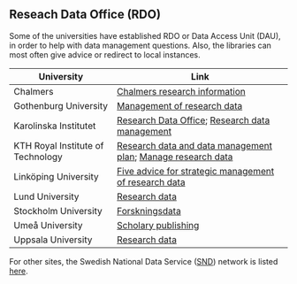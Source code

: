 ## Reseach Data Office (RDO)

Some of the universities have established RDO or Data Access Unit (DAU), in order to help with data management questions. Also, the libraries can most often give advice or redirect to local instances. 

| University                         | Link            |
| ---------------------------------- | --------------------------------- |
| Chalmers | [Chalmers research information](https://research.chalmers.se/en/)|
| Gothenburg University              | [Management of research data](https://medarbetarportalen.gu.se/service-stod/hantering-av-forskningsdata/?languageId=100001&skipSSOCheck=true)|
| Karolinska Institutet              | [Research Data Office](https://staff.ki.se/research-data-office-rdo); [Research data management](https://staff.ki.se/research-data-management?_ga=2.74442130.1428975605.1576491607-567706208.1540895613)                                |
| KTH Royal Institute of Technology  | [Research data and data management plan](https://medarbetarportalen.gu.se/service-stod/hantering-av-forskningsdata/?languageId=100001&skipSSOCheck=true&referer=https%3A%2F%2Fwww.google.com%2F); [Manage research data](https://www.kth.se/en/biblioteket/publicera-analysera/hantera-forskningsdata/forskningsdata-och-datahanteringsplan-1.861126)                 |
| Linköping University               | [Five advice for strategic management of research data](http://www.ep.liu.se/authorinf/dataset.en.asp)|
| Lund University                    | [Research data](https://www.ub.lu.se/en/publish/research-data)                  |
| Stockholm University               | [Forskningsdata](https://www.su.se/medarbetare/r%C3%A5d-st%C3%B6d/forskning/forskningsdata)                |                                
| Umeå University                    | [Scholary publishing](https://www.umu.se/en/library/publish/)                        |
| Uppsala University                 | [Research data](https://mp.uu.se/en/web/info/forska/forskningsdata) |

For other sites, the Swedish National Data Service ([SND](https://snd.gu.se/en)) network is listed [here](https://snd.gu.se/en/about-us/snd-network).